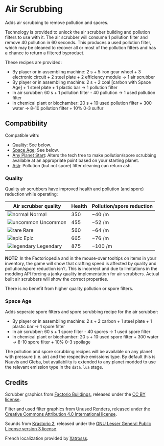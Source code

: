 # Air Scrubbing

Adds air scrubbing to remove pollution and spores.

Technology is provided to unlock the air scrubber building and pollution filters to use with it. The air scrubber will consume 1 pollution filter and remove 40 pollution in 60 seconds. This produces a used pollution filter, which may be cleaned to recover all or most of the pollution filters and has a chance to return a filtered byproduct.

These recipes are provided:

* By player or in assembling machine: 2 s + 5 iron gear wheel + 3 electronic circuit + 2 steel plate + 2 efficiency module → 1 air scrubber
* By player or in assembling machine: 2 s + 2 coal [carbon with Space Age] + 1 steel plate + 1 plastic bar → 1 pollution filter
* In air scrubber: 60 s + 1 pollution filter - 40 pollution → 1 used pollution filter
* In chemical plant or biochamber: 20 s + 10 used pollution filter + 300 water → 8-10 pollution filter + 10% 0-3 sulfur

## Compatibility

Compatible with:

* [Quality](https://factorio.com/space-age/overview): See below.
* [Space Age](https://factorio.com/space-age/overview): See below.
* [Any Planet Start](https://mods.factorio.com/mod/any-planet-start): Alters the tech tree to make pollution/spore scrubbing available at an appropriate point based on your starting planet.
* [Ash](https://mods.factorio.com/mod/atan-ash): Pollution (but not spore) filter cleaning can return ash.

### Quality

Quality air scrubbers have improved health and pollution (and spore) reduction while operating:

| Air scrubber quality                                                                                            | Health | Pollution/spore reduction |
| --------------------------------------------------------------------------------------------------------------- | ------ | ------------------------- |
| ![normal](https://wiki.factorio.com/images/thumb/Quality_normal.png/15px-Quality_normal.png) Normal             | 350    | −40 /m                    |
| ![uncommon](https://wiki.factorio.com/images/thumb/Quality_uncommon.png/15px-Quality_uncommon.png) Uncommon     | 455    | −52 /m                    |
| ![rare](https://wiki.factorio.com/images/thumb/Quality_rare.png/15px-Quality_rare.png) Rare                     | 560    | −64 /m                    |
| ![epic](https://wiki.factorio.com/images/thumb/Quality_epic.png/15px-Quality_epic.png) Epic                     | 665    | −76 /m                    |
| ![legendary](https://wiki.factorio.com/images/thumb/Quality_legendary.png/15px-Quality_legendary.png) Legendary | 875    | −100 /m                   |

**NOTE:** In the Factoriopedia and in the mouse-over tooltips on items in your inventory, the game will show that crafting speed is affected by quality and pollution/spore reduction isn't. This is incorrect and due to limitations in the modding API forcing a janky quality implementation for air scrubbers. Actual built air scrubbers will show the correct properties.

There is no benefit from higher quality pollution or spore filters.

### Space Age

Adds seperate spore filters and spore scrubbing recipe for the air scrubber:

* By player or in assembling machine: 2 s + 2 carbon + 1 steel plate + 1 plastic bar → 1 spore filter
* In air scrubber: 60 s + 1 spore filter - 40 spores → 1 used spore filter
* In chemical plant or biochamber: 20 s + 10 used spore filter + 300 water → 8-10 spore filter + 10% 0-3 spoilage

The pollution and spore scrubbing recipes will be available on any planet with pressure (i.e. air) and the respective emissions type. By default this is Nauvis and Gleba, but availability is extended to any planet modded to use the relevant emission type in the `data.lua` stage.

## Credits

Scrubber graphics from [Factorio Buildings](https://www.figma.com/proto/y1IQG08ZG2jIeJ5sTyF4MP/Factorio-Buildings), released under the [CC BY license](https://creativecommons.org/licenses/by/4.0/).

Filter and used filter graphics from [Unused Renders](https://github.com/malcolmriley/unused-renders), released under the [Creative Commons Attribution 4.0 International license](https://creativecommons.org/licenses/by/4.0/).

Sounds from [Krastorio 2](https://mods.factorio.com/mod/Krastorio2), released under the [GNU Lesser General Public License version 3 license](https://opensource.org/license/lgpl-3.0).

French localization provided by [Xatrosss](https://mods.factorio.com/user/Xatrosss).
